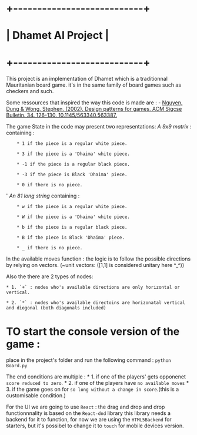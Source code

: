 # +---------------------------+
# |     Dhamet AI Project     |
# +---------------------------+

This project is an implementation of Dhamet which is a traditionnal Mauritanian board game.
it's in the same family of board games such as checkers and such.

Some ressources that inspired the way this code is made are : 
    - 
    [Nguyen, Dung & Wong, Stephen. (2002). Design patterns for games. ACM Sigcse Bulletin. 34. 126-130. 10.1145/563340.563387.](https://www.researchgate.net/publication/221537302_Design_patterns_for_games/citation/download)


The game State in the code may present two representations:
    *A 9x9 matrix* : containing :

        * 1 if the piece is a regular white piece.

        * 3 if the piece is a 'Dhaima' white piece.

        * -1 if the piece is a regular black piece.

        * -3 if the piece is Black 'Dhaima' piece.

        * 0 if there is no piece.
    
'   *An 81 long string* containing :

        * w if the piece is a regular white piece.

        * W if the piece is a 'Dhaima' white piece.

        * b if the piece is a regular black piece.

        * B if the piece is Black 'Dhaima' piece.

        * _ if there is no piece.


In the available moves function :
    the logic is to follow the possible directions by relying on vectors. (~unit vectors: ([1,1] is considered unitary here ^_^))

Also the there are 2 types of nodes:

    * 1. `+` : nodes who's available directions are only horizontal or vertical.

    * 2. `*` : nodes who's available directoins are horizonatal vertical and diogonal (both diagonals included)

# TO start the console version of the game :
place in the project's folder and run the following command :
`python Board.py`

The end conditions are multiple :
    * 1. if one of the players' gets opponenet `score reduced to zero`.
    * 2. if one of the players have `no available moves`
    * 3. if the game goes on for `so long without a change in score`.(this is a customisable condition.)



For the UI we are going to use `React` :
    the drag and drop and drop functionnnality is based on the `React-dnd` library this library needs a backend for it to function,
    for now we are using the `HTML5Backend` for starters, but it's possibel to change it to `touch` for mobile devices version.


